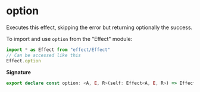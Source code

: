 # option

Executes this effect, skipping the error but returning optionally the
success.

To import and use `option` from the "Effect" module:

```ts
import * as Effect from "effect/Effect"
// Can be accessed like this
Effect.option
```

**Signature**

```ts
export declare const option: <A, E, R>(self: Effect<A, E, R>) => Effect<Option.Option<A>, never, R>
```
